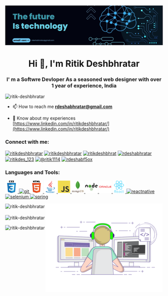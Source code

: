 ![logo](https://github.com/ritik-deshbhratar/ritik-deshbhratar/blob/main/BannerGIT.jpg)

<h1 align="center">Hi 👋, I'm Ritik Deshbhratar</h1>
<h3 align="center">I' m a Softwre Devloper As a seasoned web designer with over 1 year of experience, India</h3>

<p align="left"> <img src="https://komarev.com/ghpvc/?username=ritik-deshbhratar&label=Profile%20views&color=0e75b6&style=flat" alt="ritik-deshbhratar" /> </p>

- 📫 How to reach me **rdeshabhratar@gmail.com**

- 📄 Know about my experiences [https://www.linkedin.com/in/ritikdeshbhratar/](https://www.linkedin.com/in/ritikdeshbhratar/)

<h3 align="left">Connect with me:</h3>
<p align="left">
<a href="https://linkedin.com/in/ritikdeshbhratar" target="blank"><img align="center" src="https://raw.githubusercontent.com/rahuldkjain/github-profile-readme-generator/master/src/images/icons/Social/linked-in-alt.svg" alt="ritikdeshbhratar" height="30" width="40" /></a>
<a href="https://fb.com/ritikdeshbhratar" target="blank"><img align="center" src="https://raw.githubusercontent.com/rahuldkjain/github-profile-readme-generator/master/src/images/icons/Social/facebook.svg" alt="ritikdeshbhratar" height="30" width="40" /></a>
<a href="https://www.codechef.com/users/ritikdeshbhrat" target="blank"><img align="center" src="https://cdn.jsdelivr.net/npm/simple-icons@3.1.0/icons/codechef.svg" alt="ritikdeshbhrat" height="30" width="40" /></a>
<a href="https://www.hackerrank.com/rdeshabhratar" target="blank"><img align="center" src="https://raw.githubusercontent.com/rahuldkjain/github-profile-readme-generator/master/src/images/icons/Social/hackerrank.svg" alt="rdeshabhratar" height="30" width="40" /></a>
<a href="https://www.leetcode.com/ritikdes_123" target="blank"><img align="center" src="https://raw.githubusercontent.com/rahuldkjain/github-profile-readme-generator/master/src/images/icons/Social/leet-code.svg" alt="ritikdes_123" height="30" width="40" /></a>
<a href="https://www.hackerearth.com/@ritik1114" target="blank"><img align="center" src="https://raw.githubusercontent.com/rahuldkjain/github-profile-readme-generator/master/src/images/icons/Social/hackerearth.svg" alt="@ritik1114" height="30" width="40" /></a>
<a href="https://auth.geeksforgeeks.org/user/rdeshabf5ox" target="blank"><img align="center" src="https://raw.githubusercontent.com/rahuldkjain/github-profile-readme-generator/master/src/images/icons/Social/geeks-for-geeks.svg" alt="rdeshabf5ox" height="30" width="40" /></a>
</p>

<h3 align="left">Languages and Tools:</h3>
<p align="left"> <a href="https://www.w3schools.com/css/" target="_blank" rel="noreferrer"> <img src="https://raw.githubusercontent.com/devicons/devicon/master/icons/css3/css3-original-wordmark.svg" alt="css3" width="40" height="40"/> </a> <a href="https://git-scm.com/" target="_blank" rel="noreferrer"> <img src="https://www.vectorlogo.zone/logos/git-scm/git-scm-icon.svg" alt="git" width="40" height="40"/> </a> <a href="https://www.w3.org/html/" target="_blank" rel="noreferrer"> <img src="https://raw.githubusercontent.com/devicons/devicon/master/icons/html5/html5-original-wordmark.svg" alt="html5" width="40" height="40"/> </a> <a href="https://www.java.com" target="_blank" rel="noreferrer"> <img src="https://raw.githubusercontent.com/devicons/devicon/master/icons/java/java-original.svg" alt="java" width="40" height="40"/> </a> <a href="https://developer.mozilla.org/en-US/docs/Web/JavaScript" target="_blank" rel="noreferrer"> <img src="https://raw.githubusercontent.com/devicons/devicon/master/icons/javascript/javascript-original.svg" alt="javascript" width="40" height="40"/> </a> <a href="https://www.mongodb.com/" target="_blank" rel="noreferrer"> <img src="https://raw.githubusercontent.com/devicons/devicon/master/icons/mongodb/mongodb-original-wordmark.svg" alt="mongodb" width="40" height="40"/> </a> <a href="https://nodejs.org" target="_blank" rel="noreferrer"> <img src="https://raw.githubusercontent.com/devicons/devicon/master/icons/nodejs/nodejs-original-wordmark.svg" alt="nodejs" width="40" height="40"/> </a> <a href="https://www.oracle.com/" target="_blank" rel="noreferrer"> <img src="https://raw.githubusercontent.com/devicons/devicon/master/icons/oracle/oracle-original.svg" alt="oracle" width="40" height="40"/> </a> <a href="https://reactjs.org/" target="_blank" rel="noreferrer"> <img src="https://raw.githubusercontent.com/devicons/devicon/master/icons/react/react-original-wordmark.svg" alt="react" width="40" height="40"/> </a> <a href="https://reactnative.dev/" target="_blank" rel="noreferrer"> <img src="https://reactnative.dev/img/header_logo.svg" alt="reactnative" width="40" height="40"/> </a> <a href="https://www.selenium.dev" target="_blank" rel="noreferrer"> <img src="https://raw.githubusercontent.com/detain/svg-logos/780f25886640cef088af994181646db2f6b1a3f8/svg/selenium-logo.svg" alt="selenium" width="40" height="40"/> </a> <a href="https://spring.io/" target="_blank" rel="noreferrer"> <img src="https://www.vectorlogo.zone/logos/springio/springio-icon.svg" alt="spring" width="40" height="40"/> </a> </p>

<p><img align="left" src="https://github-readme-stats.vercel.app/api/top-langs?username=ritik-deshbhratar&show_icons=true&locale=en&layout=compact" alt="ritik-deshbhratar" /></p>
<img align="right" alt="coding" width="375" src="https://github.com/ritik-deshbhratar/ritik-deshbhratar/blob/main/img.gif">


<p>&nbsp;<img align="center" src="https://github-readme-stats.vercel.app/api?username=ritik-deshbhratar&show_icons=true&locale=en" alt="ritik-deshbhratar" /></p>

<p><img align="center" src="https://github-readme-streak-stats.herokuapp.com/?user=ritik-deshbhratar&" alt="ritik-deshbhratar" /></p>
